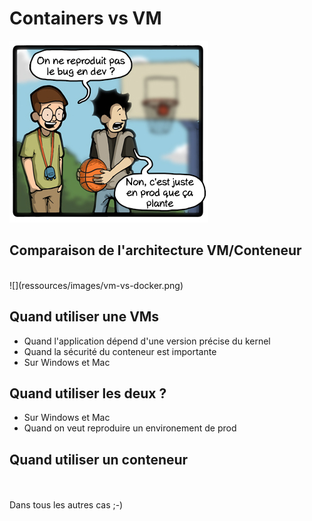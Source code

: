 # Containers vs VM

![](ressources/images/bug-en-prod.jpg)



## Comparaison de l'architecture VM/Conteneur
<br>
![](ressources/images/vm-vs-docker.png)



## Quand utiliser une VMs

- Quand l'application dépend d'une version précise du kernel
- Quand la sécurité du conteneur est importante
- Sur Windows et Mac



## Quand utiliser les deux ?

- Sur Windows et Mac
- Quand on veut reproduire un environement de prod



## Quand utiliser un conteneur
<br>
<br>
Dans tous les autres cas ;-) 

